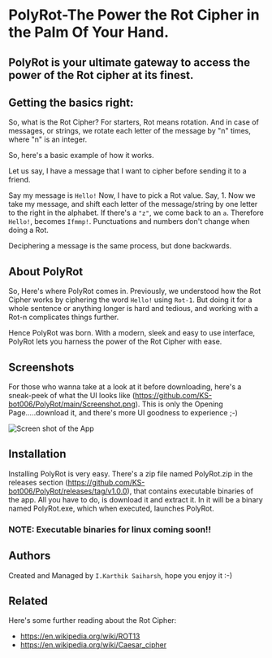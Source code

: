 
# PolyRot-The Power the Rot Cipher in the Palm Of Your Hand.

## PolyRot is your ultimate gateway to access the power of the Rot cipher at its finest.




## Getting the basics right:

So, what is the Rot Cipher? For starters, Rot means rotation.
And in case of messages, or strings, we rotate each letter of the message by "n" times, where "n" is an integer.

So, here's a basic example of how it works.

Let us say, I have a message that I want to cipher before sending it to a friend.

Say my message is ```Hello!```
Now, I have to pick a Rot value. Say, 1.
Now we take my message, and shift each letter of the message/string by one letter to the right in the alphabet. If there's a ```"z"```, we come back to an ```a```.
Therefore ```Hello!```, becomes ```Ifmmp!```.
Punctuations and numbers don't change when doing a Rot. 

Deciphering a message is the same process, but done backwards.
## About PolyRot

So, Here's where PolyRot comes in. Previously, we understood how the Rot Cipher works by ciphering the word ```Hello!``` using ```Rot-1```.
But doing it for a whole sentence or anything longer is hard and tedious, and working with a Rot-n complicates things further.

Hence PolyRot was born. With a modern, sleek and easy to use interface, PolyRot lets you harness the power of the Rot Cipher with ease.

## Screenshots
For those who wanna take at a look at it before downloading, here's a sneak-peek of what the UI looks like (https://github.com/KS-bot006/PolyRot/main/Screenshot.png).
This is only the Opening Page.....download it, and there's more UI goodness to experience ;-)

![Screen shot of the App](https://github.com/KS-bot006/PolyRot/main/Screenshot.png)

## Installation

Installing PolyRot is very easy. There's a zip file named PolyRot.zip in the releases section (https://github.com/KS-bot006/PolyRot/releases/tag/v1.0.0), that contains executable binaries of the app. All you have to do, is download it and extract it. In it will be a binary named PolyRot.exe, which when executed, launches PolyRot.

### NOTE: Executable binaries for linux coming soon!!

## Authors
Created and Managed by ```I.Karthik Saiharsh```, hope you enjoy it :-)


## Related
Here's some further reading about the Rot Cipher:
- https://en.wikipedia.org/wiki/ROT13
- https://en.wikipedia.org/wiki/Caesar_cipher
